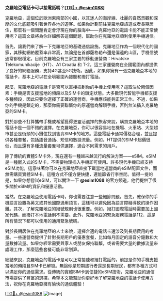 **克羅地亞電話卡可以接電話嗎？[[TG💪+ @esim1088](https://t.me/s/esim1088)]**

克羅地亞，這個位於歐洲東南部的小國，以其迷人的海岸線、壯麗的自然景觀和深厚的文化底蘊吸引著世界各地的遊客。如果你計劃前往克羅地亞旅遊或者長期居住，那麼有一個問題肯定會浮現在你的腦海中——克羅地亞的電話卡能不能正常使用呢？這篇文章將為你詳細解答這個問題，幫助你在克羅地亞順利使用手機通信。

首先，讓我們來了解一下克羅地亞的基礎通信設施。克羅地亞作為一個現代化的國家，其移動網絡覆蓋率非常高，無論是在首都薩格勒布還是偏遠的山區，手機信號通常都很穩定。目前克羅地亞有三家主要的移動運營商：Hrvatske Telekomunikacije（HT）、A1 Croatia 和 T-2。這三家運營商在全國範圍內都提供了良好的網絡服務，支持4G甚至5G技術。因此，如果你擁有一張克羅地亞本地的電話卡，基本上可以在全境範圍內接聽和撥打電話。

那麼，克羅地亞的電話卡是否可以直接插到你的手機上使用呢？這取決於兩個因素：手機是否支援當地的頻段以及SIM卡的鎖定狀態。大多數現代智能手機都支援多種頻段，因此只要你選擇了正確的運營商，手機應該能夠正常工作。不過，如果你的手機是鎖定的，那麼你需要聯繫你的原運營商解鎖手機，否則無法插入克羅地亞的SIM卡。

對於那些不打算攜帶手機或希望獲得更靈活選擇的旅客來說，購買克羅地亞本地的電話卡是一個不錯的選擇。在克羅地亞，你可以很容易地在機場、火車站、大型超市甚至是街頭的小攤位找到售賣SIM卡的地方。這些電話卡通常價格合理，並且提供各種套餐，包括語音通話、短信和數據流量。例如，HT提供的SIM卡起價很低，而且還有多種流量套餐可供選擇，適合不同需求的用戶。

除了傳統的實體SIM卡外，現在還有一種越來越流行的解決方案——eSIM。eSIM是一種嵌入式的SIM卡，不需要物理插入手機即可使用。許多現代手機已經支持eSIM功能，這意味著你可以在克羅地亞直接下載當地運營商的eSIM配置文件，而無需購買實體SIM卡。這種方式不僅方便快捷，還能節省行李空間。值得一提的是，如果你想嘗試eSIM，可以關注一下 **@esim1088** 的官方頻道，他們提供了很多關於eSIM的資訊和優惠活動。

當然，在克羅地亞使用電話卡時，你也需要注意一些細節問題。首先，確保你的手機語言設置為英文或其他國際通用語言，這樣可以避免因為語言障礙導致的操作困難。其次，了解克羅地亞的撥號規則也很重要。例如，撥打國際電話時需要加上國家代碼，而撥打本地電話則不需要。此外，克羅地亞的緊急服務電話是112，這是所有情況下都可以使用的通用緊急號碼。

對於長期居住在克羅地亞的人士來說，選擇合適的電話卡還涉及到長期費用的考量。一些運營商提供了針對長期用戶的優惠套餐，比如每月固定的語音分鐘數和大量數據流量。如果你經常需要與家人或朋友保持聯繫，或者需要大量的數據流量來處理工作，那麼這些套餐可能非常划算。

總結來說，克羅地亞的電話卡是可以正常接聽和撥打電話的，前提是你的手機支援當地的頻段且SIM卡已解锁。無論你是短期旅行者還是長期居民，都有多種方式可以滿足你的通信需求。從傳統的實體SIM卡到便捷的eSIM技術，克羅地亞的通信市場提供了豐富的選擇。希望本文能幫助你更好地了解克羅地亞的電話卡使用方法，祝你在克羅地亞擁有愉快的通信體驗！

[[TG💪+ @esim1088](https://t.me/s/esim1088) ![Image](https://i.postimg.cc/4NQfJmqS/Snipaste-2025-05-13-00-14-12.png)]